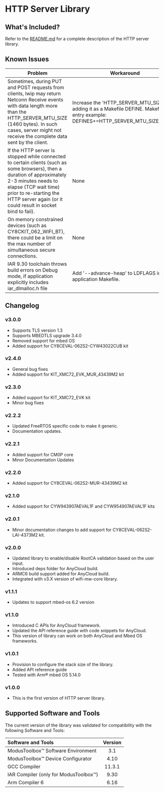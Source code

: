 # HTTP Server Library

## What's Included?
Refer to the [README.md](./README.md) for a complete description of the HTTP server library.

## Known Issues
| Problem | Workaround |
| ------- | ---------- |
| Sometimes, during PUT and POST requests from clients, lwip may return Netconn Receive events with data length more than the HTTP_SERVER_MTU_SIZE (1460 bytes). In such cases, server might not receive the complete data sent by the client. | Increase the 'HTTP_SERVER_MTU_SIZE' by adding it as a Makefile DEFINE. Makefile entry example: DEFINES+=HTTP_SERVER_MTU_SIZE='2812'  |
| If the HTTP server is stopped while connected to certain clients (such as some browsers), then a duration of approximately 2-3 minutes needs to elapse (TCP wait time) prior to re-starting the HTTP server again (or it could result in socket bind to fail). | None |
| On memory constrained devices (such as CY8CKIT_062_WIFI_BT), there could be a limit on the max number of simultaneous secure connections. | None |
| IAR 9.30 toolchain throws build errors on Debug mode, if application explicitly includes iar_dlmalloc.h file | Add '--advance-heap' to LDFLAGS in application Makefile. |

## Changelog

### v3.0.0
* Supports TLS version 1.3
* Supports MBEDTLS upgrade 3.4.0
* Removed support for mbed OS
* Added support for CY8CEVAL-062S2-CYW43022CUB kit

### v2.4.0
* General bug fixes
* Added support for KIT_XMC72_EVK_MUR_43439M2 kit

### v2.3.0
* Added support for KIT_XMC72_EVK kit
* Minor bug fixes

### v2.2.2
* Updated FreeRTOS specific code to make it generic.
* Documentation updates.

### v2.2.1
* Added support for CM0P core
* Minor Documentation Updates

### v2.2.0
* Added support for CY8CEVAL-062S2-MUR-43439M2 kit

### v2.1.0
* Added support for CYW943907AEVAL1F and CYW954907AEVAL1F kits

### v2.0.1
* Minor documentation changes to add support for CY8CEVAL-062S2-LAI-4373M2 kit.

### v2.0.0
* Updated library to enable/disable RootCA validation based on the user input.
* Introduced deps folder for AnyCloud build.
* ARMC6 build support added for AnyCloud build.
* Integrated with v3.X version of wifi-mw-core library.

### v1.1.1
* Updates to support mbed-os 6.2 version

### v1.1.0
* Introduced C APIs for AnyCloud framework.
* Updated the API reference guide with code snippets for AnyCloud.
* This version of library can work on both AnyCloud and Mbed OS frameworks.

### v1.0.1
* Provision to configure the stack size of the library.
* Added API reference guide
* Tested with Arm® mbed OS 5.14.0 

### v1.0.0
* This is the first version of HTTP server library.

## Supported Software and Tools
The current version of the library was validated for compatibility with the following Software and Tools:

| Software and Tools                                        | Version |
| :---                                                      | :----:  |
| ModusToolbox&trade; Software Environment                  | 3.1     |
| ModusToolbox&trade; Device Configurator                   | 4.10    |
| GCC Compiler                                              | 11.3.1  |
| IAR Compiler (only for ModusToolbox&trade;)               | 9.30    |
| Arm Compiler 6                                            | 6.16    |
